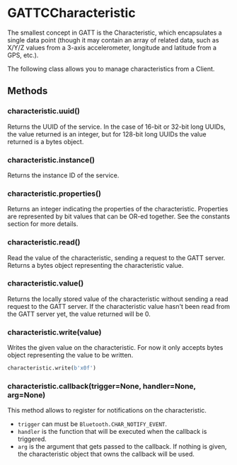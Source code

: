 # GATTCCharacteristic

The smallest concept in GATT is the Characteristic, which encapsulates a single data point \(though it may contain an array of related data, such as X/Y/Z values from a 3-axis accelerometer, longitude and latitude from a GPS, etc.\).

The following class allows you to manage characteristics from a Client.

## Methods

### characteristic.uuid\(\)

Returns the UUID of the service. In the case of 16-bit or 32-bit long UUIDs, the value returned is an integer, but for 128-bit long UUIDs the value returned is a bytes object.

### characteristic.instance\(\)

Returns the instance ID of the service.

### characteristic.properties\(\)

Returns an integer indicating the properties of the characteristic. Properties are represented by bit values that can be OR-ed together. See the constants section for more details.

### characteristic.read\(\)

Read the value of the characteristic, sending a request to the GATT server. Returns a bytes object representing the characteristic value.

### characteristic.value\(\)

Returns the locally stored value of the characteristic without sending a read request to the GATT server. If the characteristic value hasn't been read from the GATT server yet, the value returned will be 0.

### characteristic.write\(value\)

Writes the given value on the characteristic. For now it only accepts bytes object representing the value to be written.

```python
characteristic.write(b'x0f')
```

### characteristic.callback\(trigger=None, handler=None, arg=None\)

This method allows to register for notifications on the characteristic.

* `trigger` can must be `Bluetooth.CHAR_NOTIFY_EVENT`.
* `handler` is the function that will be executed when the callback is triggered.
* `arg` is the argument that gets passed to the callback. If nothing is given, the characteristic object that owns the callback will be used.

